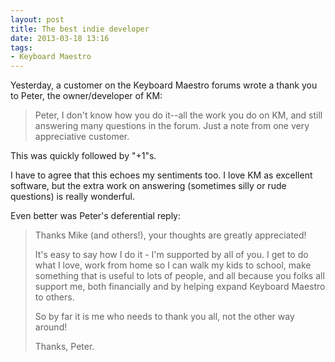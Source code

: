 ```yaml
---
layout: post
title: The best indie developer
date: 2013-03-18 13:16  
tags:
- Keyboard Maestro
---
```


Yesterday, a customer on the Keyboard Maestro forums wrote a thank you to Peter, the owner/developer of KM:

> Peter, I don't know how you do it--all the work you do on KM, and still answering many questions in the forum. Just a note from one very appreciative customer.

This was quickly followed by "+1"s. 

I have to agree that this echoes my sentiments too. I love KM as excellent software, but the extra work on answering (sometimes silly or rude questions) is really wonderful. 

Even better was Peter's deferential reply:

>Thanks Mike (and others!), your thoughts are greatly appreciated!
>
>It's easy to say how I do it - I'm supported by all of you. I get to do what I love, work from home so I can walk my kids to school, make something that is useful to lots of people, and all because you folks all support me, both financially and by helping expand Keyboard Maestro to others.
>
>So by far it is me who needs to thank you all, not the other way around!
>
>Thanks,
>Peter.